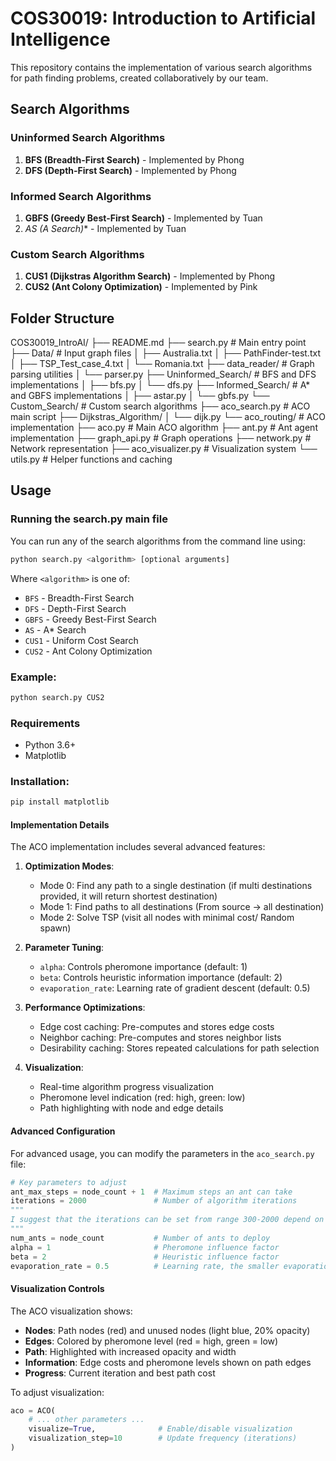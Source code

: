 # COS30019: Introduction to Artificial Intelligence

This repository contains the implementation of various search algorithms for path finding problems, created collaboratively by our team.

## Search Algorithms

### Uninformed Search Algorithms
1. **BFS (Breadth-First Search)** - Implemented by Phong
2. **DFS (Depth-First Search)** - Implemented by Phong

### Informed Search Algorithms
1. **GBFS (Greedy Best-First Search)** - Implemented by Tuan
2. **AS (A* Search)** - Implemented by Tuan

### Custom Search Algorithms
1. **CUS1 (Dijkstras Algorithm Search)** - Implemented by Phong
2. **CUS2 (Ant Colony Optimization)** - Implemented by Pink


## Folder Structure
COS30019_IntroAI/
├── README.md
├── search.py                # Main entry point
├── Data/                    # Input graph files
│   ├── Australia.txt
│   ├── PathFinder-test.txt
│   ├── TSP_Test_case_4.txt
│   └── Romania.txt
├── data_reader/            # Graph parsing utilities
│   └── parser.py
├── Uninformed_Search/      # BFS and DFS implementations
│   ├── bfs.py
│   └── dfs.py
├── Informed_Search/        # A* and GBFS implementations
│   ├── astar.py
│   └── gbfs.py
└── Custom_Search/          # Custom search algorithms
    ├── aco_search.py       # ACO main script
    ├── Dijkstras_Algorithm/
    │   └── dijk.py
    └── aco_routing/        # ACO implementation
        ├── aco.py          # Main ACO algorithm
        ├── ant.py          # Ant agent implementation
        ├── graph_api.py    # Graph operations
        ├── network.py      # Network representation
        ├── aco_visualizer.py # Visualization system
        └── utils.py        # Helper functions and caching

## Usage

### Running the search.py main file

You can run any of the search algorithms from the command line using:

```bash
python search.py <algorithm> [optional arguments]
```

Where `<algorithm>` is one of:
- `BFS` - Breadth-First Search
- `DFS` - Depth-First Search
- `GBFS` - Greedy Best-First Search
- `AS` - A* Search
- `CUS1` - Uniform Cost Search
- `CUS2` - Ant Colony Optimization

### Example:

```bash
python search.py CUS2
```

### Requirements
- Python 3.6+ 
- Matplotlib

### Installation:
```bash
pip install matplotlib
```
#### Implementation Details

The ACO implementation includes several advanced features:

1. **Optimization Modes**:
   - Mode 0: Find any path to a single destination (if multi destinations provided, it will return shortest destination)
   - Mode 1: Find paths to all destinations (From source -> all destination)
   - Mode 2: Solve TSP (visit all nodes with minimal cost/ Random spawn)

2. **Parameter Tuning**:
   - `alpha`: Controls pheromone importance (default: 1)
   - `beta`: Controls heuristic information importance (default: 2)
   - `evaporation_rate`: Learning rate of gradient descent (default: 0.5)

3. **Performance Optimizations**:
   - Edge cost caching: Pre-computes and stores edge costs
   - Neighbor caching: Pre-computes and stores neighbor lists
   - Desirability caching: Stores repeated calculations for path selection

4. **Visualization**:
   - Real-time algorithm progress visualization
   - Pheromone level indication (red: high, green: low)
   - Path highlighting with node and edge details

#### Advanced Configuration

For advanced usage, you can modify the parameters in the `aco_search.py` file:

```python
# Key parameters to adjust
ant_max_steps = node_count + 1  # Maximum steps an ant can take
iterations = 2000               # Number of algorithm iterations
"""
I suggest that the iterations can be set from range 300-2000 depend on the complexity of problem and how well solution you want. For TSP ~~ 50 nodes, normally the Algorithm will convergence from iteration 300-500 and start to micro adjust from 500-2000.
"""
num_ants = node_count           # Number of ants to deploy
alpha = 1                       # Pheromone influence factor
beta = 2                        # Heuristic influence factor
evaporation_rate = 0.5          # Learning rate, the smaller evaporation_rate the bigger pheromone update (1/evaporation_rate)
```

#### Visualization Controls

The ACO visualization shows:

- **Nodes**: Path nodes (red) and unused nodes (light blue, 20% opacity)
- **Edges**: Colored by pheromone level (red = high, green = low)
- **Path**: Highlighted with increased opacity and width
- **Information**: Edge costs and pheromone levels shown on path edges
- **Progress**: Current iteration and best path cost

To adjust visualization:
```python
aco = ACO(
    # ... other parameters ...
    visualize=True,              # Enable/disable visualization
    visualization_step=10        # Update frequency (iterations)
)